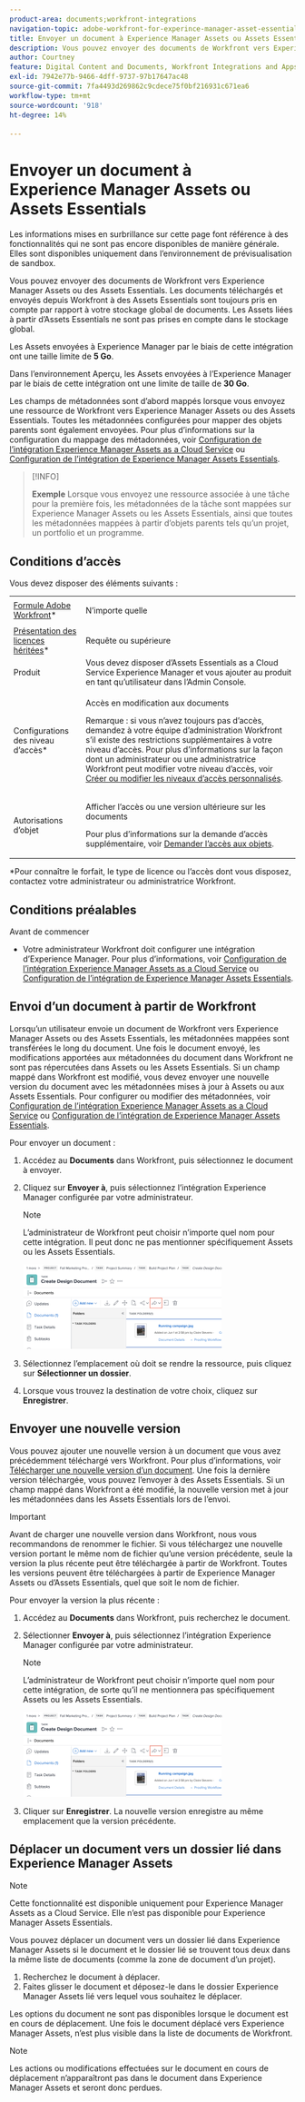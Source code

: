 ```yaml
---
product-area: documents;workfront-integrations
navigation-topic: adobe-workfront-for-experince-manager-asset-essentials
title: Envoyer un document à Experience Manager Assets ou Assets Essentials
description: Vous pouvez envoyer des documents de Workfront vers Experience Manager Assets ou des Assets Essentials. Les documents téléchargés et envoyés depuis Workfront à des Assets Essentials sont toujours pris en compte par rapport à votre stockage global de documents. Les Assets liées à partir d’Assets Essentials ne sont pas prises en compte dans le stockage global.
author: Courtney
feature: Digital Content and Documents, Workfront Integrations and Apps
exl-id: 7942e77b-9466-4dff-9737-97b17647ac48
source-git-commit: 7fa4493d269862c9cdece75f0bf216931c671ea6
workflow-type: tm+mt
source-wordcount: '918'
ht-degree: 14%

---
```


# Envoyer un document à Experience Manager Assets ou Assets Essentials

<span class="preview">Les informations mises en surbrillance sur cette page font référence à des fonctionnalités qui ne sont pas encore disponibles de manière générale. Elles sont disponibles uniquement dans l’environnement de prévisualisation de sandbox.</span>

Vous pouvez envoyer des documents de Workfront vers Experience Manager Assets ou des Assets Essentials. Les documents téléchargés et envoyés depuis Workfront à des Assets Essentials sont toujours pris en compte par rapport à votre stockage global de documents. Les Assets liées à partir d’Assets Essentials ne sont pas prises en compte dans le stockage global.

Les Assets envoyées à Experience Manager par le biais de cette intégration ont une taille limite de **5 Go**.

<span class="preview">Dans l’environnement Aperçu, les Assets envoyées à l’Experience Manager par le biais de cette intégration ont une limite de taille de **30 Go**.</span>

Les champs de métadonnées sont d’abord mappés lorsque vous envoyez une ressource de Workfront vers Experience Manager Assets ou des Assets Essentials. Toutes les métadonnées configurées pour mapper des objets parents sont également envoyées. Pour plus d’informations sur la configuration du mappage des métadonnées, voir [Configuration de l’intégration Experience Manager Assets as a Cloud Service](/help/quicksilver/administration-and-setup/configure-integrations/configure-aacs-integration.md) ou [Configuration de l’intégration de Experience Manager Assets Essentials](/help/quicksilver/documents/adobe-workfront-for-experience-manager-assets-essentials/setup-asset-essentials.md).

>[!INFO]
>
>**Exemple** Lorsque vous envoyez une ressource associée à une tâche pour la première fois, les métadonnées de la tâche sont mappées sur Experience Manager Assets ou les Assets Essentials, ainsi que toutes les métadonnées mappées à partir d’objets parents tels qu’un projet, un portfolio et un programme.

## Conditions d’accès

Vous devez disposer des éléments suivants :

<table style="table-layout:auto"> 
 <col> 
 <col> 
 <tbody> 
  <tr> 
   <td role="rowheader"><a href="https://www.workfront.com/plans?lang=fr" target="_blank">Formule Adobe Workfront</a>*</td> 
   <td> <p> N’importe quelle</p> </td> 
  </tr> 
  <tr> 
   <td role="rowheader"><a href="../../administration-and-setup/add-users/access-levels-and-object-permissions/wf-licenses.md" class="MCXref xref">Présentation des licences héritées</a>*</td> 
   <td> <p>Requête ou supérieure</p> </td> 
  </tr> 
  <tr> 
   <td role="rowheader">Produit</td> 
   <td>Vous devez disposer d’Assets Essentials as a Cloud Service Experience Manager et vous ajouter au produit en tant qu’utilisateur dans l’Admin Console.
</td> 
  </tr> 
  <tr> 
   <td role="rowheader">Configurations des niveau d’accès*</td> 
   <td> <p>Accès en modification aux documents</p> <p>Remarque : si vous n’avez toujours pas d’accès, demandez à votre équipe d’administration Workfront s’il existe des restrictions supplémentaires à votre niveau d’accès. Pour plus d’informations sur la façon dont un administrateur ou une administratrice Workfront peut modifier votre niveau d’accès, voir <a href="../../administration-and-setup/add-users/configure-and-grant-access/create-modify-access-levels.md" class="MCXref xref">Créer ou modifier les niveaux d’accès personnalisés</a>.</p> </td> 
  </tr> 
  <tr> 
   <td role="rowheader">Autorisations d’objet</td> 
   <td> <p>Afficher l’accès ou une version ultérieure sur les documents</p> <p>Pour plus d’informations sur la demande d’accès supplémentaire, voir <a href="../../workfront-basics/grant-and-request-access-to-objects/request-access.md" class="MCXref xref">Demander l’accès aux objets</a>.</p> </td> 
  </tr> 
 </tbody> 
</table>

&#42;Pour connaître le forfait, le type de licence ou l’accès dont vous disposez, contactez votre administrateur ou administratrice Workfront.

## Conditions préalables

Avant de commencer

* Votre administrateur Workfront doit configurer une intégration d’Experience Manager. Pour plus d’informations, voir [Configuration de l’intégration Experience Manager Assets as a Cloud Service](/help/quicksilver/administration-and-setup/configure-integrations/configure-aacs-integration.md) ou [Configuration de l’intégration de Experience Manager Assets Essentials](/help/quicksilver/documents/adobe-workfront-for-experience-manager-assets-essentials/setup-asset-essentials.md).


## Envoi d’un document à partir de Workfront

Lorsqu’un utilisateur envoie un document de Workfront vers Experience Manager Assets ou des Assets Essentials, les métadonnées mappées sont transférées le long du document. Une fois le document envoyé, les modifications apportées aux métadonnées du document dans Workfront ne sont pas répercutées dans Assets ou les Assets Essentials. Si un champ mappé dans Workfront est modifié, vous devez envoyer une nouvelle version du document avec les métadonnées mises à jour à Assets ou aux Assets Essentials. Pour configurer ou modifier des métadonnées, voir [Configuration de l’intégration Experience Manager Assets as a Cloud Service](/help/quicksilver/administration-and-setup/configure-integrations/configure-aacs-integration.md) ou [Configuration de l’intégration de Experience Manager Assets Essentials](../../documents/adobe-workfront-for-experience-manager-assets-essentials/setup-asset-essentials.md).

Pour envoyer un document :

1. Accédez au **Documents** dans Workfront, puis sélectionnez le document à envoyer.
1. Cliquez sur **Envoyer à**, puis sélectionnez l’intégration Experience Manager configurée par votre administrateur.

   >[!NOTE]
   >
   >L’administrateur de Workfront peut choisir n’importe quel nom pour cette intégration. Il peut donc ne pas mentionner spécifiquement Assets ou les Assets Essentials.

   ![](assets/copy-of-send-to-in-toolbar-350x149.png)

1. Sélectionnez l’emplacement où doit se rendre la ressource, puis cliquez sur **Sélectionner un dossier**.
1. Lorsque vous trouvez la destination de votre choix, cliquez sur **Enregistrer**.

## Envoyer une nouvelle version

Vous pouvez ajouter une nouvelle version à un document que vous avez précédemment téléchargé vers Workfront. Pour plus d’informations, voir [Télécharger une nouvelle version d’un document](../../documents/managing-documents/upload-new-document-version.md). Une fois la dernière version téléchargée, vous pouvez l’envoyer à des Assets Essentials. Si un champ mappé dans Workfront a été modifié, la nouvelle version met à jour les métadonnées dans les Assets Essentials lors de l’envoi.

>[!IMPORTANT]
>
>Avant de charger une nouvelle version dans Workfront, nous vous recommandons de renommer le fichier. Si vous téléchargez une nouvelle version portant le même nom de fichier qu’une version précédente, seule la version la plus récente peut être téléchargée à partir de Workfront. Toutes les versions peuvent être téléchargées à partir de Experience Manager Assets ou d’Assets Essentials, quel que soit le nom de fichier.

Pour envoyer la version la plus récente :

1. Accédez au **Documents** dans Workfront, puis recherchez le document.
1. Sélectionner **Envoyer à**, puis sélectionnez l’intégration Experience Manager configurée par votre administrateur.

   >[!NOTE]
   >
   >L’administrateur de Workfront peut choisir n’importe quel nom pour cette intégration, de sorte qu’il ne mentionnera pas spécifiquement Assets ou les Assets Essentials.

   ![](assets/copy-of-send-to-in-toolbar-350x149.png)

1. Cliquer sur **Enregistrer**. La nouvelle version enregistre au même emplacement que la version précédente.

## Déplacer un document vers un dossier lié dans Experience Manager Assets

>[!NOTE]
>
>Cette fonctionnalité est disponible uniquement pour Experience Manager Assets as a Cloud Service. Elle n’est pas disponible pour Experience Manager Assets Essentials.

Vous pouvez déplacer un document vers un dossier lié dans Experience Manager Assets si le document et le dossier lié se trouvent tous deux dans la même liste de documents (comme la zone de document d’un projet).

1. Recherchez le document à déplacer.
1. Faites glisser le document et déposez-le dans le dossier Experience Manager Assets lié vers lequel vous souhaitez le déplacer.

Les options du document ne sont pas disponibles lorsque le document est en cours de déplacement. Une fois le document déplacé vers Experience Manager Assets, n’est plus visible dans la liste de documents de Workfront.

>[!NOTE]
>
> Les actions ou modifications effectuées sur le document en cours de déplacement n’apparaîtront pas dans le document dans Experience Manager Assets et seront donc perdues.

